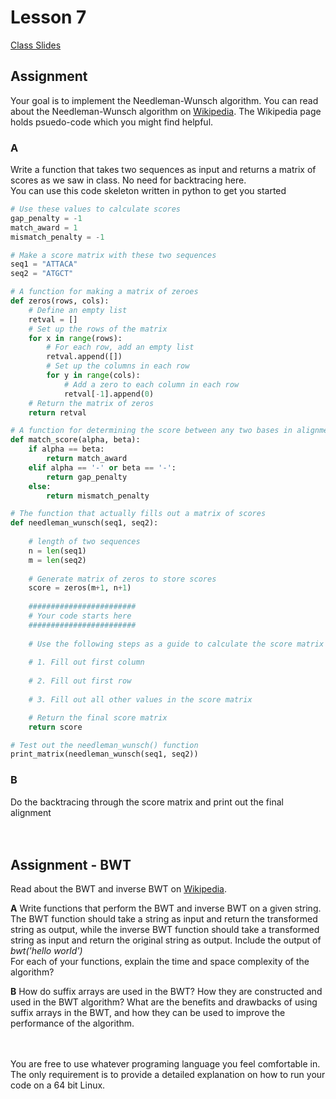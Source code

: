 # Lesson 7
[Class Slides](Slides6.pdf)

## Assignment
Your goal is to implement the Needleman-Wunsch algorithm. You can read about the Needleman-Wunsch algorithm on [Wikipedia](https://en.wikipedia.org/wiki/Needleman–Wunsch_algorithm). The Wikipedia page holds psuedo-code which you might find helpful.

### A
Write a function that takes two sequences as input and returns a matrix of scores as we saw in class. No need for backtracing here.</br>
You can use this code skeleton written in python to get you started
```python
# Use these values to calculate scores
gap_penalty = -1
match_award = 1
mismatch_penalty = -1

# Make a score matrix with these two sequences
seq1 = "ATTACA"
seq2 = "ATGCT"

# A function for making a matrix of zeroes
def zeros(rows, cols):
    # Define an empty list
    retval = []
    # Set up the rows of the matrix
    for x in range(rows):
        # For each row, add an empty list
        retval.append([])
        # Set up the columns in each row
        for y in range(cols):
            # Add a zero to each column in each row
            retval[-1].append(0)
    # Return the matrix of zeros
    return retval

# A function for determining the score between any two bases in alignment
def match_score(alpha, beta):
    if alpha == beta:
        return match_award
    elif alpha == '-' or beta == '-':
        return gap_penalty
    else:
        return mismatch_penalty

# The function that actually fills out a matrix of scores
def needleman_wunsch(seq1, seq2):
    
    # length of two sequences
    n = len(seq1) 
    m = len(seq2)
    
    # Generate matrix of zeros to store scores
    score = zeros(m+1, n+1)
    
    ########################
    # Your code starts here
    ########################
    
    # Use the following steps as a guide to calculate the score matrix
    
    # 1. Fill out first column
    
    # 2. Fill out first row
    
    # 3. Fill out all other values in the score matrix

    # Return the final score matrix
    return score

# Test out the needleman_wunsch() function
print_matrix(needleman_wunsch(seq1, seq2))
```
### B
Do the backtracing through the score matrix and print out the final alignment</br></br></br>


## Assignment - BWT
Read about the BWT and inverse BWT on [Wikipedia](https://en.wikipedia.org/wiki/Burrows%E2%80%93Wheeler_transform). 

**A** Write functions that perform the BWT and inverse BWT on a given string. The BWT function should take a string as input and return the transformed string as output, while the inverse BWT function should take a transformed string as input and return the original string as output. Include the output of *bwt('hello world')* </br>
For each of your functions, explain the time and space complexity of the algorithm?

**B** How do suffix arrays are used in the BWT? How they are constructed and used in the BWT algorithm? What are the benefits and drawbacks of using suffix arrays in the BWT, and how they can be used to improve the performance of the algorithm. </br></br></br>


You are free to use whatever programing language you feel comfortable in. The only requirement is to provide a detailed explanation on how to run your code on a 64 bit Linux.

